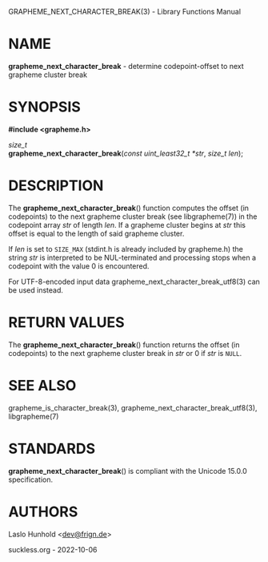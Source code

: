 GRAPHEME\_NEXT\_CHARACTER\_BREAK(3) - Library Functions Manual

# NAME

**grapheme\_next\_character\_break** - determine codepoint-offset to next grapheme cluster break

# SYNOPSIS

**#include <grapheme.h>**

*size\_t*  
**grapheme\_next\_character\_break**(*const uint\_least32\_t \*str*, *size\_t len*);

# DESCRIPTION

The
**grapheme\_next\_character\_break**()
function computes the offset (in codepoints) to the next grapheme cluster
break (see
libgrapheme(7))
in the codepoint array
*str*
of length
*len*.
If a grapheme cluster begins at
*str*
this offset is equal to the length of said grapheme cluster.

If
*len*
is set to
`SIZE_MAX`
(stdint.h is already included by grapheme.h) the string
*str*
is interpreted to be NUL-terminated and processing stops when
a codepoint with the value 0 is encountered.

For UTF-8-encoded input
data
grapheme\_next\_character\_break\_utf8(3)
can be used instead.

# RETURN VALUES

The
**grapheme\_next\_character\_break**()
function returns the offset (in codepoints) to the next grapheme cluster
break in
*str*
or 0 if
*str*
is
`NULL`.

# SEE ALSO

grapheme\_is\_character\_break(3),
grapheme\_next\_character\_break\_utf8(3),
libgrapheme(7)

# STANDARDS

**grapheme\_next\_character\_break**()
is compliant with the Unicode 15.0.0 specification.

# AUTHORS

Laslo Hunhold <[dev@frign.de](mailto:dev@frign.de)>

suckless.org - 2022-10-06
